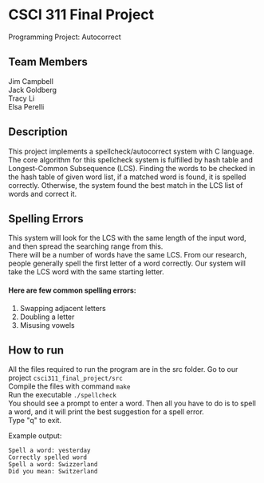# CSCI 311 Final Project
Programming Project: Autocorrect

## Team Members
Jim Campbell  
Jack Goldberg  
Tracy Li  
Elsa Perelli 

## Description
This project implements a spellcheck/autocorrect system with C language.
The core algorithm for this spellcheck system is fulfilled by hash table and Longest-Common Subsequence (LCS). 
Finding the words to be checked in the hash table of given word list, if a matched word is found, it is spelled correctly.
Otherwise, the system found the best match in the LCS list of words and correct it.  

## Spelling Errors
This system will look for the LCS with the same length of the input word, and then spread the searching range from this.  
There will be a number of words have the same LCS. 
From our research, people generally spell the first letter of a word correctly. 
Our system will take the LCS word with the same starting letter.  

#### Here are few common spelling errors:  
1. Swapping adjacent letters  
2. Doubling a letter
3. Misusing vowels

## How to run
All the files required to run the program are in the src folder.
Go to our project `csci311_final_project/src`  
Compile the files with command ```make```  
Run the executable ```./spellcheck ```  
You should see a prompt to enter a word.
Then all you have to do is to spell a word, and it will print the best suggestion for a spell error.  
Type "q" to exit.

Example output:  
```
Spell a word: yesterday  
Correctly spelled word  
Spell a word: Swizzerland  
Did you mean: Switzerland
```


